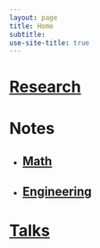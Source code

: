 ```yaml
---
layout: page
title: Home
subtitle: 
use-site-title: true
---
```


# [Research](https://somphene.github.io/research/)
# Notes
* ## [Math](https://somphene.github.io/notes/math/)  
* ## [Engineering](https://somphene.github.io/notes/engineering/)
# [Talks](https://somphene.github.io/notes/talks/)   
